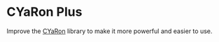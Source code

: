 # CYaRon Plus

Improve the [CYaRon](https://github.com/luogu-dev/cyaron) library to make it more powerful and easier to use.
